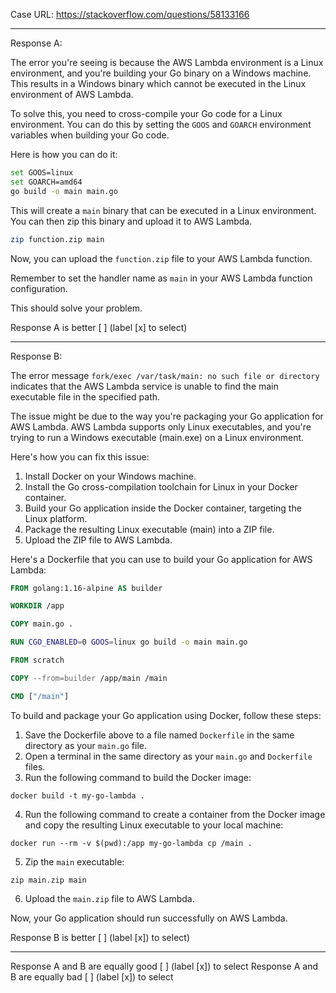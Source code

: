 Case URL: https://stackoverflow.com/questions/58133166

------
Response A:

The error you're seeing is because the AWS Lambda environment is a Linux environment, and you're building your Go binary on a Windows machine. This results in a Windows binary which cannot be executed in the Linux environment of AWS Lambda.

To solve this, you need to cross-compile your Go code for a Linux environment. You can do this by setting the `GOOS` and `GOARCH` environment variables when building your Go code.

Here is how you can do it:

```bash
set GOOS=linux
set GOARCH=amd64
go build -o main main.go
```

This will create a `main` binary that can be executed in a Linux environment. You can then zip this binary and upload it to AWS Lambda.

```bash
zip function.zip main
```

Now, you can upload the `function.zip` file to your AWS Lambda function.

Remember to set the handler name as `main` in your AWS Lambda function configuration.

This should solve your problem.

Response A is better [ ] (label [x] to select)

-------
Response B:



The error message `fork/exec /var/task/main: no such file or directory` indicates that the AWS Lambda service is unable to find the main executable file in the specified path.

The issue might be due to the way you're packaging your Go application for AWS Lambda. AWS Lambda supports only Linux executables, and you're trying to run a Windows executable (main.exe) on a Linux environment.

Here's how you can fix this issue:

1. Install Docker on your Windows machine.
2. Install the Go cross-compilation toolchain for Linux in your Docker container.
3. Build your Go application inside the Docker container, targeting the Linux platform.
4. Package the resulting Linux executable (main) into a ZIP file.
5. Upload the ZIP file to AWS Lambda.

Here's a Dockerfile that you can use to build your Go application for AWS Lambda:

```Dockerfile
FROM golang:1.16-alpine AS builder

WORKDIR /app

COPY main.go .

RUN CGO_ENABLED=0 GOOS=linux go build -o main main.go

FROM scratch

COPY --from=builder /app/main /main

CMD ["/main"]
```

To build and package your Go application using Docker, follow these steps:

1. Save the Dockerfile above to a file named `Dockerfile` in the same directory as your `main.go` file.
2. Open a terminal in the same directory as your `main.go` and `Dockerfile` files.
3. Run the following command to build the Docker image:

```
docker build -t my-go-lambda .
```

4. Run the following command to create a container from the Docker image and copy the resulting Linux executable to your local machine:

```
docker run --rm -v $(pwd):/app my-go-lambda cp /main .
```

5. Zip the `main` executable:

```
zip main.zip main
```

6. Upload the `main.zip` file to AWS Lambda.

Now, your Go application should run successfully on AWS Lambda.

Response B is better [ ] (label [x]) to select)

-------

Response A and B are equally good [ ] (label [x]) to select
Response A and B are equally bad [ ] (label [x]) to select
